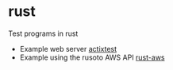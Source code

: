 # rust

Test programs in rust

* Example web server [actixtest](./actixtest)
* Example using the rusoto AWS API [rust-aws](./rust-aws)

